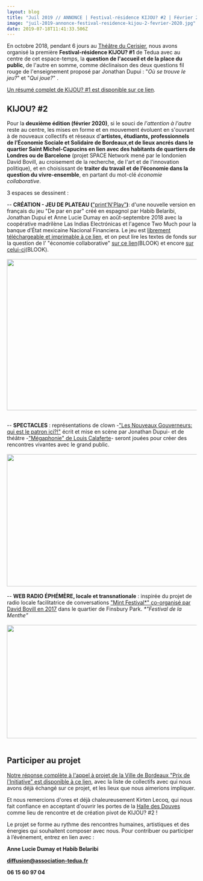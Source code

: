 ```yaml
---
layout: blog
title: "Juil 2019 // ANNONCE | Festival-résidence KIJOU? #2 | Février 2020"
image: "juil-2019-annonce-festival-residence-kijou-2-fevrier-2020.jpg"
date: 2019-07-18T11:41:33.506Z
---
```

En octobre 2018, pendant 6 jours au [Théâtre du Cerisier](http://www.lecerisier.org/index.php?option=com_content&view=article&id=302&Itemid=107), nous avons organisé la première **Festival-résidence KIJOU? #1** de Tedua avec au centre de cet espace-temps, la **question de l'accueil et de la place du public**, de l'autre en somme, comme déclinaison des deux questions fil rouge de l'enseignement proposé par Jonathan Dupui : "_Où se trouve le jeu?_" et "_Qui joue?_" .

[Un résumé complet de KIJOU? #1 est disponible sur ce lien](https://www.association-tedua.fr/accueil/kijou/).


## KIJOU? #2

Pour la **deuxième édition (février 2020)**, si le souci de _l'attention à l'autre_ reste au centre, les mises en forme et en mouvement évoluent en s'ouvrant à de nouveaux collectifs et réseaux d'**artistes, étudiants, professionnels de l’Économie Sociale et Solidaire de Bordeaux**,**et de lieux ancrés dans le quartier Saint Michel-Capucins en lien avec des habitants de quartiers de Londres ou de Barcelone** (projet SPACE Network mené par le londonien David Bovill, au croisement de la recherche, de l'art et de l'innovation politique), et en choisissant de **traiter du travail et de l’économie dans la question du vivre-ensemble**, en partant du mot-clé _économie collaborative_.

3 espaces se dessinent :

\-- **CRÉATION - JEU DE PLATEAU (**["print'N'Play"](http://savoirscommuns.comptoir.net/ludobox)**)**: d'une nouvelle version en français du jeu "De par en par" créé en espagnol par 
Habib Belaribi, Jonathan Dupui et Anne Lucie Dumay en août-septembre 2018 avec la coopérative madrilène Las Indias Electrónicas et l'agence Two Much pour la banque d’État mexicaine Nacional Financiera. 
Le jeu est [librement téléchargeable et imprimable à ce lien](https://www.nafin.com/portalnf/content/economia-colaborativa/para_par_juego.html), 
et on peut lire les textes de fonds sur la question de l’ "économie collaborative" [sur ce lien](https://www.nafin.com/portalnf/content/economia-colaborativa/espiritu_tiempos.html)(BLOOK) 
et encore [sur celui-ci](https://www.nafin.com/portalnf/content/economia-colaborativa/pasar_accion.html)(BLOOK).
<br>
<br>
<a href="https://www.nafin.com/portalnf/content/economia-colaborativa/para_par_juego.html" rel="De par en par - le jeu"><img src="/img/uploads/de-par-en-par-jeu.jpeg" alt="" width="600" height="400" align="middle"></a>
<br>
<br>

\-- **SPECTACLES** : représentations de clown -["Les Nouveaux Gouverneurs: qui est le patron ici?!"](https://www.association-tedua.fr/blogs/juin-2019-week-end-portes-ouvertes-et-representations-du-spectacle-de-latelier-clown-amateur/) écrit et mise en scène par Jonathan Dupui- et de théâtre -["Mégaphonie" de Louis Calaferte](http://www.bordonor.org/ce-mois-au-theatre-la-boite-a-jouer/)- seront jouées pour créer des rencontres vivantes avec le grand public.
<br>
<br>
<a href="https://www.association-tedua.fr/blogs/juin-2019-week-end-portes-ouvertes-et-representations-du-spectacle-de-latelier-clown-amateur/" rel="Les nouveaux gouverneurs"><img src="/img/uploads/62472626_10158046744783840_4659019482902036480_n.jpg" alt="" width="600" height="350" align="middle"></a>
<br>
<br>
\-- **WEB RADIO ÉPHÉMÈRE, locale et transnationale** : inspirée du projet de radio locale facilitatrice de conversations ["Mint Festival*" co-organisé par David Bovill en 2017](http://david.feast.fm/view/community-festival/view/internet-enabled-local-radio/view/radio-garden) dans le quartier de Finsbury Park. _\*"Festival de la Menthe"_
<br>
<br>
<a href="https://radio.garden/listen/lacdo/tAON7gFf"><img src="/img/uploads/radio-garden-screenshot.png" alt="" width="600" height="300" align="middle"></a>
<br>
<br>
## Participer au projet

[Notre réponse complète ](https://cloud.cestlebouquet.fr/index.php/s/2wX5y9aQmES5mFn)[à](https://cloud.cestlebouquet.fr/index.php/s/2wX5y9aQmES5mFn)[ l'appel à projet de la Ville de Bordeaux "Prix de l'Initiative" est disponible à ce lien](https://cloud.cestlebouquet.fr/index.php/s/2wX5y9aQmES5mFn), avec la liste de collectifs avec qui nous avons déjà échangé sur ce projet, et les lieux que nous aimerions impliquer.

Et nous remercions d'ores et déjà chaleureusement Kirten Lecoq, qui nous fait confiance en acceptant d'ouvrir les portes de la [ Halle des Douves](https://www.douves.org/) comme lieu de rencontre et de création pivot de KIJOU? #2 !

Le projet se forme au rythme des rencontres humaines, artistiques et des énergies qui souhaitent composer avec nous. Pour contribuer ou participer à l’événement, entrez en lien avec :

**Anne Lucie Dumay et Habib Belaribi**

**diffusion@association-tedua.fr**

**06 15 60 97 04**
